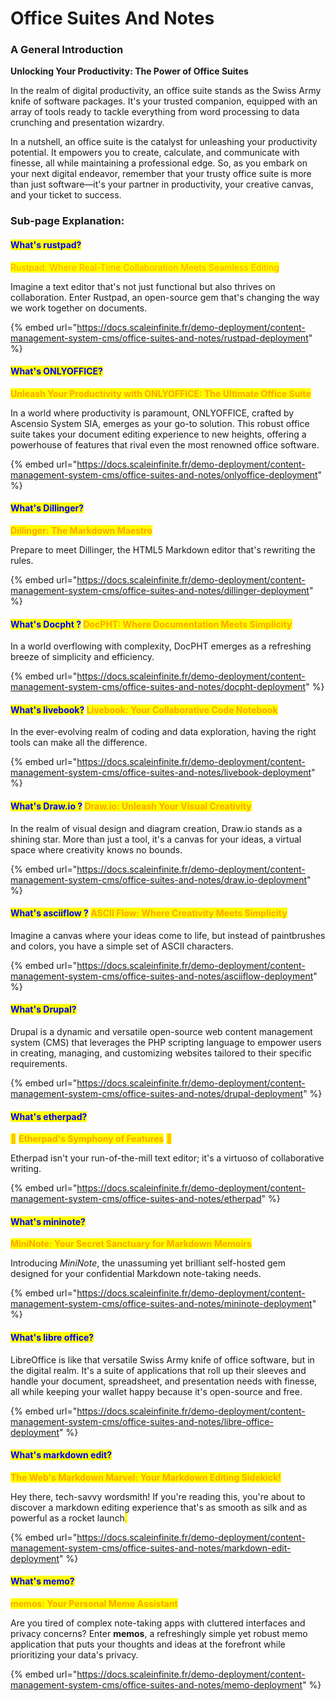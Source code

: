 # Office Suites And Notes

### **A General Introduction**

**Unlocking Your Productivity: The Power of Office Suites**

In the realm of digital productivity, an office suite stands as the Swiss Army knife of software packages. It's your trusted companion, equipped with an array of tools ready to tackle everything from word processing to data crunching and presentation wizardry.&#x20;

In a nutshell, an office suite is the catalyst for unleashing your productivity potential. It empowers you to create, calculate, and communicate with finesse, all while maintaining a professional edge. So, as you embark on your next digital endeavor, remember that your trusty office suite is more than just software—it's your partner in productivity, your creative canvas, and your ticket to success.

### Sub-page Explanation:

#### <mark style="color:blue;">What's rustpad?</mark>

<mark style="color:orange;">Rustpad: Where Real-Time Collaboration Meets Seamless Editing</mark>

Imagine a text editor that's not just functional but also thrives on collaboration. Enter Rustpad, an open-source gem that's changing the way we work together on documents.

{% embed url="https://docs.scaleinfinite.fr/demo-deployment/content-management-system-cms/office-suites-and-notes/rustpad-deployment" %}

#### <mark style="color:blue;">What's ONLYOFFICE?</mark>

<mark style="color:orange;">**Unleash Your Productivity with ONLYOFFICE: The Ultimate Office Suite**</mark>

In a world where productivity is paramount, ONLYOFFICE, crafted by Ascensio System SIA, emerges as your go-to solution. This robust office suite takes your document editing experience to new heights, offering a powerhouse of features that rival even the most renowned office software.

{% embed url="https://docs.scaleinfinite.fr/demo-deployment/content-management-system-cms/office-suites-and-notes/onlyoffice-deployment" %}

#### <mark style="color:blue;">What's Dillinger?</mark>

<mark style="color:orange;">**Dillinger: The Markdown Maestro**</mark>

Prepare to meet Dillinger, the HTML5 Markdown editor that's rewriting the rules.

{% embed url="https://docs.scaleinfinite.fr/demo-deployment/content-management-system-cms/office-suites-and-notes/dillinger-deployment" %}

#### <mark style="color:blue;">What's Docpht ?</mark> <mark style="color:orange;">**DocPHT: Where Documentation Meets Simplicity**</mark>

In a world overflowing with complexity, DocPHT emerges as a refreshing breeze of simplicity and efficiency.

{% embed url="https://docs.scaleinfinite.fr/demo-deployment/content-management-system-cms/office-suites-and-notes/docpht-deployment" %}

#### <mark style="color:blue;">What's livebook?</mark> <mark style="color:orange;">**Livebook: Your Collaborative Code Notebook**</mark>

In the ever-evolving realm of coding and data exploration, having the right tools can make all the difference.

{% embed url="https://docs.scaleinfinite.fr/demo-deployment/content-management-system-cms/office-suites-and-notes/livebook-deployment" %}

#### <mark style="color:blue;">What's Draw.io ?</mark> <mark style="color:orange;">**Draw.io: Unleash Your Visual Creativity**</mark>

In the realm of visual design and diagram creation, Draw.io stands as a shining star. More than just a tool, it's a canvas for your ideas, a virtual space where creativity knows no bounds.

{% embed url="https://docs.scaleinfinite.fr/demo-deployment/content-management-system-cms/office-suites-and-notes/draw.io-deployment" %}

#### <mark style="color:blue;">What's asciiflow ?</mark> <mark style="color:orange;">**ASCII Flow: Where Creativity Meets Simplicity**</mark>

Imagine a canvas where your ideas come to life, but instead of paintbrushes and colors, you have a simple set of ASCII characters.

{% embed url="https://docs.scaleinfinite.fr/demo-deployment/content-management-system-cms/office-suites-and-notes/asciiflow-deployment" %}

#### <mark style="color:blue;">What's Drupal?</mark>

Drupal is a dynamic and versatile open-source web content management system (CMS) that leverages the PHP scripting language to empower users in creating, managing, and customizing websites tailored to their specific requirements.

{% embed url="https://docs.scaleinfinite.fr/demo-deployment/content-management-system-cms/office-suites-and-notes/drupal-deployment" %}

#### <mark style="color:blue;">What's etherpad?</mark>

<mark style="color:orange;">📝</mark> <mark style="color:orange;"></mark><mark style="color:orange;">**Etherpad's Symphony of Features**</mark> <mark style="color:orange;"></mark><mark style="color:orange;">📝</mark>

Etherpad isn't your run-of-the-mill text editor; it's a virtuoso of collaborative writing.

{% embed url="https://docs.scaleinfinite.fr/demo-deployment/content-management-system-cms/office-suites-and-notes/etherpad" %}

#### <mark style="color:blue;">What's mininote?</mark>

<mark style="color:orange;">**MiniNote: Your Secret Sanctuary for Markdown Memoirs**</mark>

Introducing _MiniNote_, the unassuming yet brilliant self-hosted gem designed for your confidential Markdown note-taking needs.

{% embed url="https://docs.scaleinfinite.fr/demo-deployment/content-management-system-cms/office-suites-and-notes/mininote-deployment" %}

#### <mark style="color:blue;">What's  libre office?</mark>

LibreOffice is like that versatile Swiss Army knife of office software, but in the digital realm. It's a suite of applications that roll up their sleeves and handle your document, spreadsheet, and presentation needs with finesse, all while keeping your wallet happy because it's open-source and free.

{% embed url="https://docs.scaleinfinite.fr/demo-deployment/content-management-system-cms/office-suites-and-notes/libre-office-deployment" %}

#### <mark style="color:blue;">What's  markdown edit?</mark>

<mark style="color:orange;">**The Web's Markdown Marvel: Your Markdown Editing Sidekick!**</mark>

Hey there, tech-savvy wordsmith! If you're reading this, you're about to discover a markdown editing experience that's as smooth as silk and as powerful as a rocket launch<mark style="color:orange;">.</mark>

{% embed url="https://docs.scaleinfinite.fr/demo-deployment/content-management-system-cms/office-suites-and-notes/markdown-edit-deployment" %}

#### <mark style="color:blue;">What's  memo?</mark>

<mark style="color:orange;">**memos: Your Personal Memo Assistant**</mark>

Are you tired of complex note-taking apps with cluttered interfaces and privacy concerns? Enter **memos**, a refreshingly simple yet robust memo application that puts your thoughts and ideas at the forefront while prioritizing your data's privacy.

{% embed url="https://docs.scaleinfinite.fr/demo-deployment/content-management-system-cms/office-suites-and-notes/memo-deployment" %}

